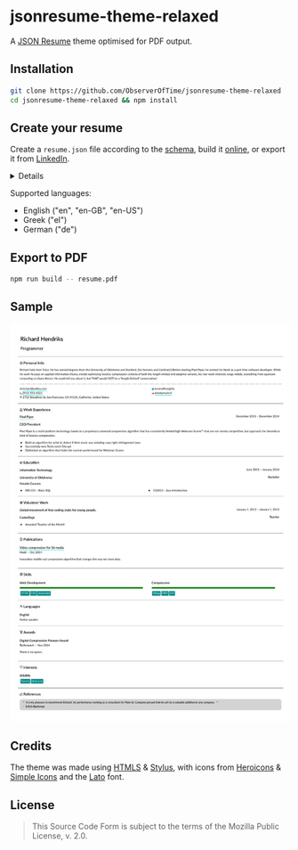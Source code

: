 # jsonresume-theme-relaxed

A [JSON Resume][] theme optimised for PDF output.

[JSON Resume]: https://jsonresume.org/

## Installation

```bash
git clone https://github.com/ObserverOfTime/jsonresume-theme-relaxed
cd jsonresume-theme-relaxed && npm install
```

## Create your resume

Create a `resume.json` file according to the [schema][],
build it [online][resume-builder], or export it from [LinkedIn][json-resume-exporter].

<details>

| Section | Field | Required | Line breaks (`\n`) | Notes |
|:---:|:---:|:---:|:---:|:---:|
| `basics` | `name` | **Yes** | No | Must be present. |
| `basics` | `label` | No | No |  |
| `basics` | `image` | No | No |  |
| `basics` | `summary` | No | **Yes** |  |
| `basics.location` | `address` | No | No |  |
| `basics.location` | `city` | No | No |  |
| `basics.location` | `postalCode` | No | No |  |
| `basics.location` | `region` | No | No |  |
| `basics.location` | `countryCode` | **Yes** | No |  |
| `basics.profiles[]` | `url` | No | No |  |
| `basics.profiles[]` | `network` | **Yes** | No |  |
| `basics.profiles[]` | `username` | **Yes** | No |  |
| `work[]` | `website` | No | No |  |
| `work[]` | `company` | **Yes** | No |  |
| `work[]` | `location` |  |  | _Unsupported._ |
| `work[]` | `description` |  |  | _Unsupported._ |
| `work[]` | `position` | **Yes** | No |  |
| `work[]` | `summary` | No | **Yes** |  |
| `work[]` | `startDate` | No | No | `YYYY-MM` / `YYYY-MM-DD` |
| `work[]` | `endDate` | No | No | `YYYY-MM` / `YYYY-MM-DD`<br>Requires `startDate`. |
| `work[]` | `highlights[]` | No | No |  |
| `education[]` | `url` | No | No |  |
| `education[]` | `area` | **Yes** | No |  |
| `education[]` | `institution` | **Yes** | No |  |
| `education[]` | `studyType` | **Yes** | No |  |
| `education[]` | `startDate` | No | No | `YYYY-MM` / `YYYY-MM-DD` |
| `education[]` | `endDate` | No | No | `YYYY-MM` / `YYYY-MM-DD`<br>Requires `startDate`. |
| `education[]` | `score` | No | No |  |
| `education[]` | `courses[]` | No | No |  |
| `volunteer[]` | `url` | No | No |  |
| `volunteer[]` | `summary` | **Yes** | No | Should be the event name. |
| `volunteer[]` | `organization` | **Yes** | No |  |
| `volunteer[]` | `position` | **Yes** | No |  |
| `volunteer[]` | `startDate` | No | No | `YYYY-MM-DD` |
| `volunteer[]` | `endDate` | No | No | `YYYY-MM-DD`<br>Requires `startDate`. |
| `volunteer[]` | `highlights[]` | No | No |  |
| `projects[]` | `url` | No | No |  |
| `projects[]` | `name` | **Yes** | No |  |
| `projects[]` | `type` |  |  | _Unsupported._ |
| `projects[]` | `roles[]` | No | No |  |
| `projects[]` | `entity` | No | No | Requires `roles[]`. |
| `projects[]` | `description` | No | **Yes** |  |
| `projects[]` | `startDate` | No | No | `YYYY-MM-DD` |
| `projects[]` | `endDate` | No | No | `YYYY-MM-DD`<br>Requires `startDate`. |
| `projects[]` | `highlights[]` | No | No |  |
| `projects[]` | `keywords[]` | No | No |  |
| `publications[]` | `website` | No | No |  |
| `publications[]` | `name` | **Yes** | No |  |
| `publications[]` | `publisher` | **Yes** | No |  |
| `publications[]` | `summary` | No | **Yes** |  |
| `publications[]` | `releaseDate` | **Yes** | No | `YYYY-MM` / `YYYY-MM-DD` |
| `certificates[]` | `url` | No | No |  |
| `certificates[]` | `name` | **Yes** | No |  |
| `certificates[]` | `issuer` | **Yes** | No |  |
| `certificates[]` | `date` | **Yes** | No | `YYYY-MM` / `YYYY-MM-DD` |
| `skills[]` | `name` | **Yes** | No |  |
| `skills[]` | `level` | **Yes** | No | "master" / "advanced" /<br>"intermediate" / "beginner" |
| `skills[]` | `keywords[]` | No | No |  |
| `languages[]` | `language` | **Yes** | No |  |
| `languages[]` | `fluency` | **Yes** | **Yes** |  |
| `awards[]` | `title` | **Yes** | No |  |
| `awards[]` | `awarder` | **Yes** | No |  |
| `awards[]` | `summary` | No | **Yes** |  |
| `awards[]` | `date` | **Yes** | No | `YYYY-MM` / `YYYY-MM-DD` |
| `interests[]` | `name` | **Yes** | No |  |
| `interests[]` | `keywords[]` | No | No |  |
| `references[]` | `name` | **Yes** | No |  |
| `references[]` | `reference` | **Yes** | **Yes** |  |
| `meta` | `canonical` | No | no |  |
| `meta` | `lastModified` | No | No |  |
| `meta` | `version` | No | No |  |
| `meta` | `x-lang` | No | No | Language (default: "en").<br>_Non-standard._ |
| `meta` | `x-size` | No | No | Font size (default: "10pt").<br>_Non-standard._ |

_All sections (except for `basics`) are optional._<br>
_Fields are only required if the section is present._

</details>

Supported languages:
  - English ("en", "en-GB", "en-US")
  - Greek ("el")
  - German ("de")

[schema]: https://jsonresume.org/schema/
[resume-builder]: https://resume-builder.js.org/en/build
[json-resume-exporter]: https://chrome.google.com/webstore/detail/json-resume-exporter/caobgmmcpklomkcckaenhjlokpmfbdec

## Export to PDF

```bash
npm run build -- resume.pdf
```

## Sample

![preview](.github/sample.jpeg)

## Credits

The theme was made using [HTMLS][] & [Stylus][],
with icons from [Heroicons][] & [Simple Icons][]
and the [Lato][] font.

[HTMLS]: https://github.com/Daiz/htmls
[Stylus]: https://stylus-lang.com/
[Heroicons]: https://heroicons.dev/
[Simple Icons]: https://simpleicons.org/
[Lato]: https://www.latofonts.com/

## License

> This Source Code Form is subject to the terms of the Mozilla Public License, v. 2.0.
